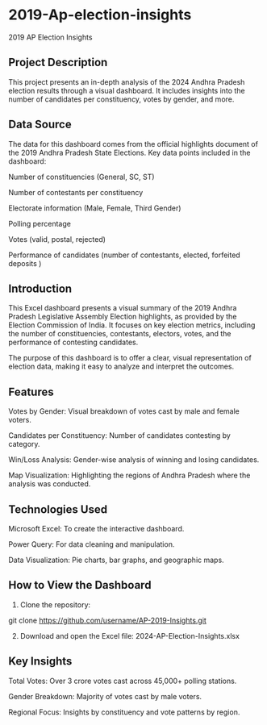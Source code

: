 # 2019-Ap-election-insights

2019 AP Election Insights

## Project Description

This project presents an in-depth analysis of the 2024 Andhra Pradesh election results through a visual dashboard. It includes insights into the number of candidates per constituency, votes by gender, and more.

## Data Source

The data for this dashboard comes from the official highlights document of the 2019 Andhra Pradesh State Elections. Key data points included in the dashboard:

Number of constituencies (General, SC, ST)

Number of contestants per constituency

Electorate information (Male, Female, Third Gender)

Polling percentage

Votes (valid, postal, rejected)

Performance of candidates (number of contestants, elected, forfeited deposits
)
## Introduction

This Excel dashboard presents a visual summary of the 2019 Andhra Pradesh Legislative Assembly Election highlights, as provided by the Election Commission of India. It focuses on key election metrics, including the number of constituencies, contestants, electors, votes, and the performance of contesting candidates.

The purpose of this dashboard is to offer a clear, visual representation of election data, making it easy to analyze and interpret the outcomes.


## Features

Votes by Gender: Visual breakdown of votes cast by male and female voters.

Candidates per Constituency: Number of candidates contesting by category.

Win/Loss Analysis: Gender-wise analysis of winning and losing candidates.

Map Visualization: Highlighting the regions of Andhra Pradesh where the analysis was conducted.


## Technologies Used

Microsoft Excel: To create the interactive dashboard.

Power Query: For data cleaning and manipulation.

Data Visualization: Pie charts, bar graphs, and geographic maps.


## How to View the Dashboard

1. Clone the repository:

git clone https://github.com/username/AP-2019-Insights.git


2. Download and open the Excel file:
2024-AP-Election-Insights.xlsx



## Key Insights

Total Votes: Over 3 crore votes cast across 45,000+ polling stations.

Gender Breakdown: Majority of votes cast by male voters.

Regional Focus: Insights by constituency and vote patterns by region.
